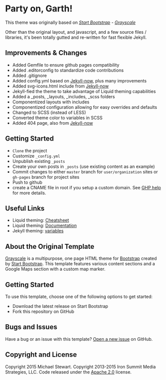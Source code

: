 # Party on, Garth!

This theme was originally based on *[Start Bootstrap](http://startbootstrap.com/) - [Grayscale](http://startbootstrap.com/template-overviews/grayscale/)*

Other than the original layout, and javascript, and a few source files /
libraries, it's been totally gutted and re-written for fast flexible Jekyll.

## Improvements & Changes  

- Added Gemfile to ensure github pages compatibility
- Added .editorconfig to standardize code contributions
- Added .gitignore
- Added config.yml based on [Jekyll-now](https://github.com/barryclark/jekyll-now), plus many improvements
- Added svg-icons.html include from [Jekyll-now](https://github.com/barryclark/jekyll-now)
- Jekyll-fied the theme to take advantage of Liquid theming capabilities
- Added a _posts, _layouts, _includes, _scss folders
- Componentized layouts with includes
- Componentized configuration allowing for easy overrides and defaults
- Changed to SCSS (instead of LESS)
- Converted theme color to variables in SCSS
- Added 404 page, also from [Jekyll-now](https://github.com/barryclark/jekyll-now)

## Getting Started

- `Clone` the project
- Customize `_config.yml`
- Unpublish existing `_posts`
- Create your own posts in `_posts`  (use existing content as an example)
- Commit changes to either `master` branch for `user/organization` sites or `gh-pages` branch for project sites
- Push to github
- create a CNAME file in root if you setup a custom domain.  See [GHP help](https://help.github.com/pages) for more details.

## Useful Links

- Liquid theming: [Cheatsheet](http://cheat.markdunkley.com/)
- Liquid theming: [Documentation](https://docs.shopify.com/themes/liquid-documentation/basics)
- Jekyll theming: [variables](http://jekyllrb.com/docs/variables/)


## About the Original Template
[Grayscale](http://startbootstrap.com/template-overviews/grayscale/) is a multipurpose, one page HTML theme for [Bootstrap](http://getbootstrap.com/) created by [Start Bootstrap](http://startbootstrap.com/). This template features various content sections and a Google Maps section with a custom map marker.

## Getting Started

To use this template, choose one of the following options to get started:
* Download the latest release on Start Bootstrap
* Fork this repository on GitHub

## Bugs and Issues

Have a bug or an issue with this template? [Open a new issue](https://github.com/mediadoneright/jekyll-theme-PartyOnGarth/issues) on GitHub.


## Copyright and License

Copyright 2015 Michael Stewart.  Copyright 2013-2015 Iron Summit Media Strategies, LLC. Code released under the [Apache 2.0](https://github.com/IronSummitMedia/startbootstrap-grayscale/blob/gh-pages/LICENSE) license.
